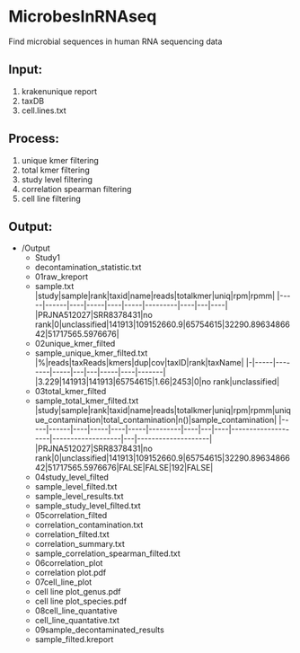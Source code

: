 # MicrobesInRNAseq
Find microbial sequences in human RNA sequencing data
## Input:
1. krakenunique report
2. taxDB
3. cell.lines.txt
## Process: 
1. unique kmer filtering
2. total kmer filtering
3. study level filtering
4. correlation spearman filtering
5. cell line filtering
## Output: 
- /Output
  - Study1
   - decontamination_statistic.txt   
   - 01raw_kreport
    - sample.txt
      |study|sample|rank|taxid|name|reads|totalkmer|uniq|rpm|rpmm|
      |-----|------|----|-----|----|-----|---------|----|---|----|
      |PRJNA512027|SRR8378431|no rank|0|unclassified|141913|109152660.9|65754615|32290.8963486642|51717565.5976676|
   - 02unique_kmer_filted
    - sample_unique_kmer_filted.txt
      |%|reads|taxReads|kmers|dup|cov|taxID|rank|taxName|
      |-|-----|--------|-----|---|---|-----|----|-------|
      |3.229|141913|141913|65754615|1.66|2453|0|no rank|unclassified|
   - 03total_kmer_filted
    - sample_total_kmer_filted.txt
      |study|sample|rank|taxid|name|reads|totalkmer|uniq|rpm|rpmm|unique_contamination|total_contamination|n()|sample_contamination|
      |-----|------|----|-----|----|-----|---------|----|---|----|--------------------|-------------------|---|--------------------|
      |PRJNA512027|SRR8378431|no rank|0|unclassified|141913|109152660.9|65754615|32290.8963486642|51717565.5976676|FALSE|FALSE|192|FALSE|
   - 04study_level_filted
    - sample_level_filted.txt
    - sample_level_results.txt
    - sample_study_level_filted.txt
   - 05correlation_filted
    - correlation_contamination.txt
    - correlation_filted.txt
    - correlation_summary.txt
    - sample_correlation_spearman_filted.txt 
   - 06correlation_plot
    - correlation plot.pdf
   - 07cell_line_plot
    - cell line plot_genus.pdf
    - cell line plot_species.pdf
   - 08cell_line_quantative
    - cell_line_quantative.txt
   - 09sample_decontaminated_results
    - sample_filted.kreport


     
